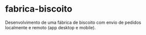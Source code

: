 # fabrica-biscoito
Desenvolvimento de uma fábrica de biscoito com envio de pedidos localmente e remoto (app desktop e mobile).
